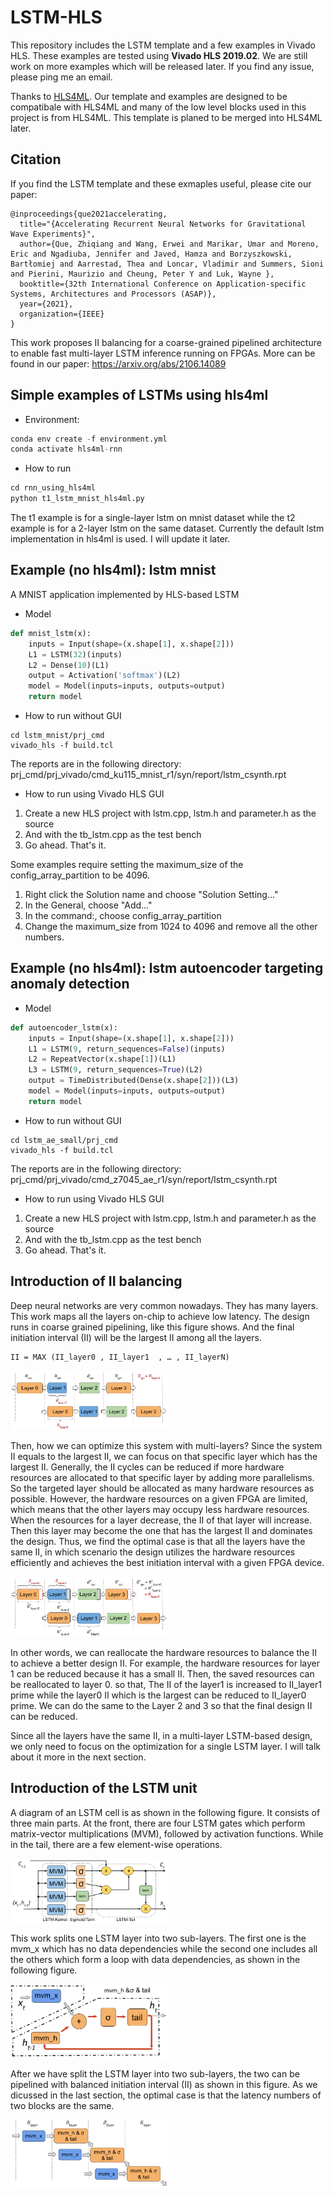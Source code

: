 # LSTM-HLS

This repository includes the LSTM template and a few examples in Vivado HLS. These examples are tested using **Vivado HLS 2019.02**. We are still work on more examples which will be released later. If you find any issue, please ping me an email. 

Thanks to [HLS4ML](https://fastmachinelearning.org/hls4ml/). Our template and examples are designed to be compatibale with HLS4ML and many of the low level blocks used in this project is from HLS4ML. This template is planed to be merged into HLS4ML later. 

## Citation
If you find the LSTM template and these exmaples useful, please cite our paper:

```{=latex}
@inproceedings{que2021accelerating,
  title="{Accelerating Recurrent Neural Networks for Gravitational Wave Experiments}",
  author={Que, Zhiqiang and Wang, Erwei and Marikar, Umar and Moreno, Eric and Ngadiuba, Jennifer and Javed, Hamza and Borzyszkowski, Bartłomiej and Aarrestad, Thea and Loncar, Vladimir and Summers, Sioni and Pierini, Maurizio and Cheung, Peter Y and Luk, Wayne },
  booktitle={32th International Conference on Application-specific Systems, Architectures and Processors (ASAP)},
  year={2021},
  organization={IEEE}
}
```

This work proposes II balancing for a coarse-grained pipelined architecture to enable fast multi-layer LSTM inference running on FPGAs. 
More can be found in our paper: 
https://arxiv.org/abs/2106.14089

## Simple examples of LSTMs using hls4ml
- Environment: 
```python
conda env create -f environment.yml
conda activate hls4ml-rnn
```

- How to run
```python
cd rnn_using_hls4ml
python t1_lstm_mnist_hls4ml.py
```
The t1 example is for a single-layer lstm on mnist dataset while the t2 example is for a 2-layer lstm on the same dataset. 
Currently the default lstm implementation in hls4ml is used. I will update it later. 

## Example (no hls4ml): lstm mnist
A MNIST application implemented by HLS-based LSTM

- Model
```python
def mnist_lstm(x):
    inputs = Input(shape=(x.shape[1], x.shape[2]))
    L1 = LSTM(32)(inputs)
    L2 = Dense(10)(L1)
    output = Activation('softmax')(L2)
    model = Model(inputs=inputs, outputs=output)
    return model
```
- How to run without GUI
```batch
cd lstm_mnist/prj_cmd
vivado_hls -f build.tcl
```
The reports are in the following directory: prj_cmd/prj_vivado/cmd_ku115_mnist_r1/syn/report/lstm_csynth.rpt


- How to run using Vivado HLS GUI
1) Create a new HLS project with lstm.cpp, lstm.h and parameter.h as the source
2) And with the tb_lstm.cpp as the test bench
3) Go ahead. That's it.

Some examples require setting the maximum_size of the config_array_partition to be 4096. 
1) Right click the Solution name and choose "Solution Setting..."
2) In the General, choose "Add..."
3) In the command:, choose config_array_partition
4) Change the maximum_size from 1024 to 4096 and remove all the other numbers. 


## Example (no hls4ml): lstm autoencoder targeting anomaly detection

- Model
```python
def autoencoder_lstm(x):
    inputs = Input(shape=(x.shape[1], x.shape[2]))
    L1 = LSTM(9, return_sequences=False)(inputs)
    L2 = RepeatVector(x.shape[1])(L1)
    L3 = LSTM(9, return_sequences=True)(L2)
    output = TimeDistributed(Dense(x.shape[2]))(L3)
    model = Model(inputs=inputs, outputs=output)
    return model
```

- How to run without GUI
```batch
cd lstm_ae_small/prj_cmd
vivado_hls -f build.tcl
```
The reports are in the following directory: prj_cmd/prj_vivado/cmd_z7045_ae_r1/syn/report/lstm_csynth.rpt


- How to run using Vivado HLS GUI
1) Create a new HLS project with lstm.cpp, lstm.h and parameter.h as the source
2) And with the tb_lstm.cpp as the test bench
3) Go ahead. That's it.



## Introduction of II balancing
Deep neural networks are very common nowadays. They has many layers. This work maps all the layers on-chip to achieve low latency. The design runs in coarse grained pipelining, like this figure shows. And the final initiation interval (II) will be the largest II among all the layers.

```
II = MAX (II_layer0 , II_layer1  , … , II_layerN)
```

<img src="images/layer_pipeline08.png" width="50%">


Then, how we can optimize this system with multi-layers? Since the system II equals to the largest II, we can focus on that specific layer which has the largest II. Generally, the II cycles can be reduced if more hardware resources are allocated to that specific layer by adding more parallelisms. So the targeted layer should be allocated as many hardware resources as possible. However, the hardware resources on a given FPGA are limited, which means that the other layers may occupy less hardware resources. When the resources for a layer decrease, the II of that layer will increase. Then this layer may become the one that has the largest II and dominates the design. Thus, we find the optimal case is that all the layers have the same II, in which scenario the design utilizes the hardware resources efficiently and achieves the best initiation interval with a given FPGA device. 

<img src="images/II_balancing09.png" width="50%">

In other words, we can reallocate the hardware resources to balance the II to achieve a better design II. For example, the hardware resources for layer 1 can be reduced because it has a small II. Then, the saved resources can be reallocated to layer 0. so that,  The II of the layer1 is increased to II_layer1 prime while the layer0 II which is the largest can be reduced to II_layer0 prime. We can do the same to the Layer 2 and 3 so that the final design II can be reduced. 

Since all the layers have the same II, in a multi-layer LSTM-based design, we only need to focus on the optimization for a single LSTM layer. I will talk about it more in the next section. 


## Introduction of the LSTM unit
A diagram of an LSTM cell is as shown in the following figure. It consists of three main parts. At the front, there are four LSTM gates which perform matrix-vector multiplications (MVM), followed by activation functions. While in the tail, there are a few element-wise operations. 


<img src="images/lstm03.png" width="50%">



This work splits one LSTM layer into two sub-layers. The first one is the mvm_x which has no data dependencies while the second one includes all the others which form a loop with data dependencies, as shown in the following figure. 

<img src="images/lstm_hls12.png" width="50%">



After we have split the LSTM layer into two sub-layers, the two can be pipelined with balanced initiation interval (II) as shown in this figure. As we dicussed in the last section, the optimal case is that the latency numbers of two blocks are the same. 

<img src="images/ts_pipeline06.png" width="50%">

